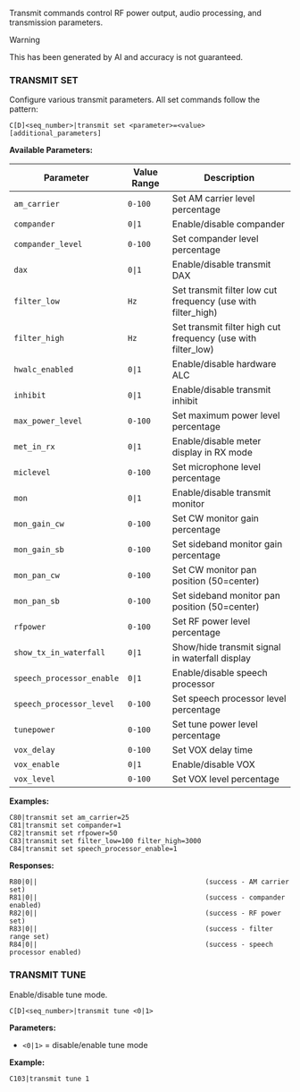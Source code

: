 Transmit commands control RF power output, audio processing, and transmission parameters.

> [!WARNING]
> This has been generated by AI and accuracy is not guaranteed.

### TRANSMIT SET

Configure various transmit parameters. All set commands follow the pattern:

```
C[D]<seq_number>|transmit set <parameter>=<value> [additional_parameters]
```

**Available Parameters:**

| Parameter | Value Range | Description |
|-----------|-------------|-------------|
| `am_carrier` | `0-100` | Set AM carrier level percentage |
| `compander` | `0\|1` | Enable/disable compander |
| `compander_level` | `0-100` | Set compander level percentage |
| `dax` | `0\|1` | Enable/disable transmit DAX |
| `filter_low` | `Hz` | Set transmit filter low cut frequency (use with filter_high) |
| `filter_high` | `Hz` | Set transmit filter high cut frequency (use with filter_low) |
| `hwalc_enabled` | `0\|1` | Enable/disable hardware ALC |
| `inhibit` | `0\|1` | Enable/disable transmit inhibit |
| `max_power_level` | `0-100` | Set maximum power level percentage |
| `met_in_rx` | `0\|1` | Enable/disable meter display in RX mode |
| `miclevel` | `0-100` | Set microphone level percentage |
| `mon` | `0\|1` | Enable/disable transmit monitor |
| `mon_gain_cw` | `0-100` | Set CW monitor gain percentage |
| `mon_gain_sb` | `0-100` | Set sideband monitor gain percentage |
| `mon_pan_cw` | `0-100` | Set CW monitor pan position (50=center) |
| `mon_pan_sb` | `0-100` | Set sideband monitor pan position (50=center) |
| `rfpower` | `0-100` | Set RF power level percentage |
| `show_tx_in_waterfall` | `0\|1` | Show/hide transmit signal in waterfall display |
| `speech_processor_enable` | `0\|1` | Enable/disable speech processor |
| `speech_processor_level` | `0-100` | Set speech processor level percentage |
| `tunepower` | `0-100` | Set tune power level percentage |
| `vox_delay` | `0-100` | Set VOX delay time |
| `vox_enable` | `0\|1` | Enable/disable VOX |
| `vox_level` | `0-100` | Set VOX level percentage |

**Examples:**
```
C80|transmit set am_carrier=25
C81|transmit set compander=1
C82|transmit set rfpower=50
C83|transmit set filter_low=100 filter_high=3000
C84|transmit set speech_processor_enable=1
```

**Responses:**
```
R80|0||                                          (success - AM carrier set)
R81|0||                                          (success - compander enabled)
R82|0||                                          (success - RF power set)
R83|0||                                          (success - filter range set)
R84|0||                                          (success - speech processor enabled)
```

### TRANSMIT TUNE

Enable/disable tune mode.

```
C[D]<seq_number>|transmit tune <0|1>
```

**Parameters:**
- `<0|1>` = disable/enable tune mode

**Example:**
```
C103|transmit tune 1
```